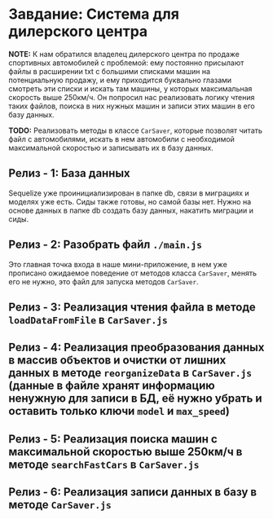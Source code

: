 # Завдание: Система для дилерского центра

**NOTE:** К нам обратился владелец дилерского центра по продаже спортивных автомобилей с проблемой: ему постоянно присылают файлы в расширении txt с большими списками машин на потенциальную продажу, и ему приходится буквально глазами смотреть эти списки и искать там машины, у которых максимальная скорость выше 250км/ч. Он попросил нас реализовать логику чтения таких файлов, поиска в них нужных машин и записи этих машин в его базу данных.

**TODO:** Реализовать методы в классе `CarSaver`, которые позволят читать файл с автомобилями, искать в нем автомобили с необходимой максимальной скоростью и записывать их в базу данных.

## Релиз - 1: База данных

Sequelize уже проинициализирован в папке db, связи в миграциях и моделях уже есть. Сиды также готовы, но самой базы нет. Нужно на основе данных в папке db создать базу данных, накатить миграции и сиды.

## Релиз - 2: Разобрать файл `./main.js`

Это главная точка входа в наше мини-приложение, в нем уже прописано ожидаемое поведение от методов класса `CarSaver`, менять его не нужно, это файл для запуска методов `CarSaver`.

## Релиз - 3: Реализация чтения файла в методе `loadDataFromFile` в `CarSaver.js`

## Релиз - 4: Реализация преобразования данных в массив объектов и очистки от лишних данных в методе `reorganizeData` в `CarSaver.js` (данные в файле хранят информацию ненужную для записи в БД, её нужно убрать и оставить только ключи `model` и `max_speed`)

## Релиз - 5: Реализация поиска машин с максимальной скоростью выше 250км/ч в методе `searchFastCars` в `CarSaver.js`

## Релиз - 6: Реализация записи данных в базу в методе `CarSaver.js`
